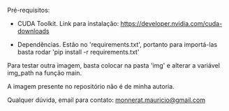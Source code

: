 Pré-requisitos:

- CUDA Toolkit. Link para instalação: https://developer.nvidia.com/cuda-downloads

- Dependências. Estão no 'requirements.txt', portanto para importá-las basta rodar 'pip install -r requirements.txt'

Para testar outra imagem, basta colocar na pasta 'img' e alterar a variável img_path na função main.

A imagem presente no repositório não é de minha autoria.

Qualquer dúvida, email para contato: monnerat.mauricio@gmail.com
